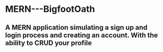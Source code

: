 # MERN---BigfootOath

## A MERN application simulating a sign up and login process and creating an account. With the ability to CRUD your profile
